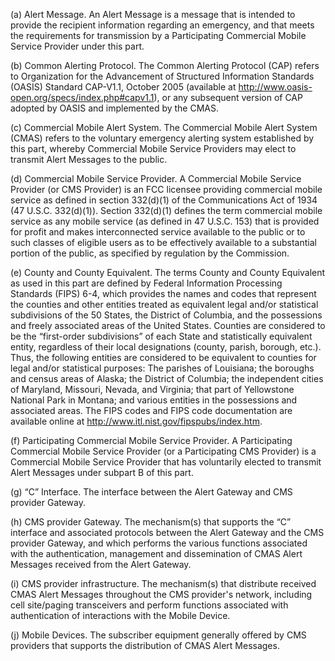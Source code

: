 (a) Alert Message. An Alert Message is a message that is intended to provide the recipient information regarding an emergency, and that meets the requirements for transmission by a Participating Commercial Mobile Service Provider under this part.

(b) Common Alerting Protocol. The Common Alerting Protocol (CAP) refers to Organization for the Advancement of Structured Information Standards (OASIS) Standard CAP-V1.1, October 2005 (available at http://www.oasis-open.org/specs/index.php#capv1.1), or any subsequent version of CAP adopted by OASIS and implemented by the CMAS.

(c) Commercial Mobile Alert System. The Commercial Mobile Alert System (CMAS) refers to the voluntary emergency alerting system established by this part, whereby Commercial Mobile Service Providers may elect to transmit Alert Messages to the public.
                                    

(d) Commercial Mobile Service Provider. A Commercial Mobile Service Provider (or CMS Provider) is an FCC licensee providing commercial mobile service as defined in section 332(d)(1) of the Communications Act of 1934 (47 U.S.C. 332(d)(1)). Section 332(d)(1) defines the term commercial mobile service as any mobile service (as defined in 47 U.S.C. 153) that is provided for profit and makes interconnected service available to the public or to such classes of eligible users as to be effectively available to a substantial portion of the public, as specified by regulation by the Commission.

(e) County and County Equivalent. The terms County and County Equivalent as used in this part are defined by Federal Information Processing Standards (FIPS) 6-4, which provides the names and codes that represent the counties and other entities treated as equivalent legal and/or statistical subdivisions of the 50 States, the District of Columbia, and the possessions and freely associated areas of the United States. Counties are considered to be the “first-order subdivisions” of each State and statistically equivalent entity, regardless of their local designations (county, parish, borough, etc.). Thus, the following entities are considered to be equivalent to counties for legal and/or statistical purposes: The parishes of Louisiana; the boroughs and census areas of Alaska; the District of Columbia; the independent cities of Maryland, Missouri, Nevada, and Virginia; that part of Yellowstone National Park in Montana; and various entities in the possessions and associated areas. The FIPS codes and FIPS code documentation are available online at http://www.itl.nist.gov/fipspubs/index.htm.

(f) Participating Commercial Mobile Service Provider. A Participating Commercial Mobile Service Provider (or a Participating CMS Provider) is a Commercial Mobile Service Provider that has voluntarily elected to transmit Alert Messages under subpart B of this part.

(g) “C” Interface. The interface between the Alert Gateway and CMS provider Gateway.

(h) CMS provider Gateway. The mechanism(s) that supports the “C” interface and associated protocols between the Alert Gateway and the CMS provider Gateway, and which performs the various functions associated with the authentication, management and dissemination of CMAS Alert Messages received from the Alert Gateway.

(i) CMS provider infrastructure. The mechanism(s) that distribute received CMAS Alert Messages throughout the CMS provider's network, including cell site/paging transceivers and perform functions associated with authentication of interactions with the Mobile Device.

(j) Mobile Devices. The subscriber equipment generally offered by CMS providers that supports the distribution of CMAS Alert Messages.

